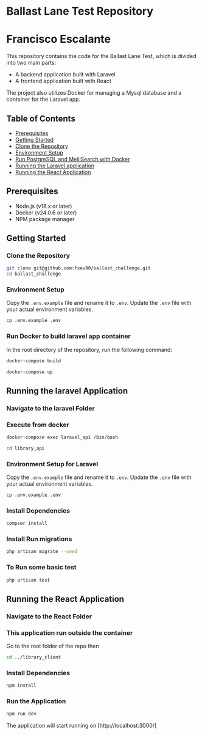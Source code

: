 # Ballast Lane Test Repository
# Francisco Escalante
This repository contains the code for the Ballast Lane Test, which is divided into two main parts:

- A backend application built with Laravel
- A frontend application built with React

The project also utilizes Docker for managing a Mysql database and a container for the Laravel app.

## Table of Contents

- [Prerequisites](#prerequisites)
- [Getting Started](#getting-started)
- [Clone the Repository](#clone-the-repository)
- [Environment Setup](#environment-setup)
- [Run PostgreSQL and MeiliSearch with Docker](#run-postgresql-and-meilisearch-with-docker)
- [Running the Laravel application](#running-the-laravel-application)
- [Running the React Application](#running-the-react-application)

## Prerequisites

- Node.js (v18.x or later)
- Docker (v24.0.6 or later)
- NPM package manager

## Getting Started

### Clone the Repository

```bash
git clone git@github.com:fxev90/ballast_challenge.git
cd ballast_challenge
```

### Environment Setup

Copy the `.env.example` file and rename it to `.env`. Update the `.env` file with your actual environment variables.

```bash
cp .env.example .env
```

### Run  Docker to build laravel app container

In the root directory of the repository, run the following command:
```bash
docker-compose build
```

```bash
docker-compose up
```

## Running the laravel Application

### Navigate to the laravel Folder
### Execute from docker

```bash
docker-compose exec laravel_api /bin/bash
```

```bash
cd library_api
```

### Environment Setup for Laravel

Copy the `.env.example` file and rename it to `.env`. Update the `.env` file with your actual environment variables.

```bash
cp .env.example .env
```

### Install Dependencies

```bash
compser install
```

### Install Run migrations
```bash
php artisan migrate --seed
```

### To Run some basic test
```bash
php artisan test
```

## Running the React Application

### Navigate to the React Folder
### This application run outside the container
Go to the root folder of the repo then 
```bash
cd ../library_client
```

### Install Dependencies

```bash
npm install
```

### Run the Application

```bash
npm run dev
```

The application will start running on [http://localhost:3000/]